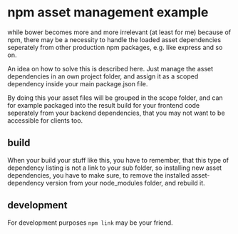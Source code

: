 # npm asset management example

while bower becomes more and more irrelevant (at least for me) because of npm, there may be a necessity to handle the loaded asset dependencies seperately from other production npm packages, e.g. like express and so on.

An idea on how to solve this is described here. Just manage the asset dependencies in an own project folder, and assign it as a scoped dependency inside your main package.json file.

By doing this your asset files will be grouped in the scope folder, and can for example packaged into the result build for your frontend code seperately from your backend dependencies,
that you may not want to be accessible for clients too.

## build

When your build your stuff like this, you have to remember, that this type of dependency listing is not a link to your sub folder, so installing new asset dependencies, you have to make sure, to remove the installed asset-dependency version from your node_modules folder, and rebuild it.

## development 

For development purposes `npm link` may be your friend.
